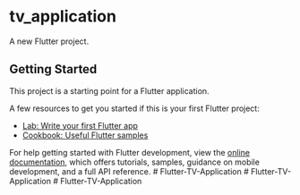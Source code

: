 # tv_application

A new Flutter project.

## Getting Started

This project is a starting point for a Flutter application.

A few resources to get you started if this is your first Flutter project:

- [Lab: Write your first Flutter app](https://docs.flutter.dev/get-started/codelab)
- [Cookbook: Useful Flutter samples](https://docs.flutter.dev/cookbook)

For help getting started with Flutter development, view the
[online documentation](https://docs.flutter.dev/), which offers tutorials,
samples, guidance on mobile development, and a full API reference.
#   F l u t t e r - T V - A p p l i c a t i o n  
 #   F l u t t e r - T V - A p p l i c a t i o n  
 #   F l u t t e r - T V - A p p l i c a t i o n  
 